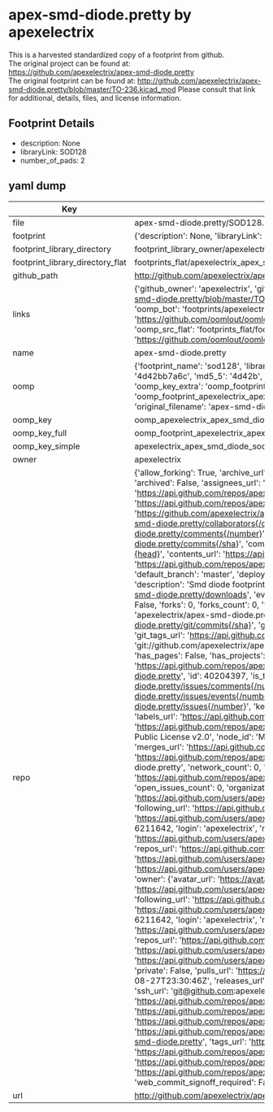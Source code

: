 # apex-smd-diode.pretty by apexelectrix  
This is a harvested standardized copy of a footprint from github.  
The original project can be found at:  
https://github.com/apexelectrix/apex-smd-diode.pretty  
The original footprint can be found at:
http://github.com/apexelectrix/apex-smd-diode.pretty/blob/master/TO-236.kicad_mod
Please consult that link for additional, details, files, and license information.  
## Footprint Details
* description: None  
* libraryLink: SOD128  
* number_of_pads: 2  
## yaml dump  
| Key | Value |  
| --- | --- |  
| file | apex-smd-diode.pretty/SOD128.kicad_mod |  
| footprint | {'description': None, 'libraryLink': 'SOD128', 'number_of_pads': 2} |  
| footprint_library_directory | footprint_library_owner/apexelectrix_apex-smd-diode.pretty |  
| footprint_library_directory_flat | footprints_flat/apexelectrix_apex_smd_diode_sod128/working |  
| github_path | http://github.com/apexelectrix/apex-smd-diode.pretty/blob/master/SOD128.kicad_mod |  
| links | {'github_owner': 'apexelectrix', 'github_repo_name': 'apex-smd-diode.pretty', 'github_src': 'http://github.com/apexelectrix/apex-smd-diode.pretty/blob/master/TO-236.kicad_mod', 'github_src_repo': 'https://github.com/apexelectrix/apex-smd-diode.pretty', 'oomp_bot': 'footprints/apexelectrix_apex_smd_diode_sod128/working', 'oomp_bot_github': 'https://github.com/oomlout/oomlout_oomp_footprint_bot/tree/main/footprints/apexelectrix_apex_smd_diode_sod128/working', 'oomp_src_flat': 'footprints_flat/footprints_flat/apexelectrix_apex_smd_diode_sod128/working', 'oomp_src_flat_github': 'https://github.com/oomlout/oomlout_oomp_footprint_src/tree/main/footprints_flat/apexelectrix_apex_smd_diode_sod128/working'} |  
| name | apex-smd-diode.pretty |  
| oomp | {'footprint_name': 'sod128', 'library_name': 'apex_smd_diode', 'md5': '4d42bb7a6c9bc98718bca69e1a1db546', 'md5_10': '4d42bb7a6c', 'md5_5': '4d42b', 'md5_6': '4d42bb', 'oomp_key': 'oomp_apexelectrix_apex_smd_diode_sod128', 'oomp_key_extra': 'oomp_footprint_apexelectrix_apex_smd_diode_sod128', 'oomp_key_full': 'oomp_footprint_apexelectrix_apex_smd_diode_sod128_4d42bb', 'oomp_key_simple': 'apexelectrix_apex_smd_diode_sod128', 'original_filename': 'apex-smd-diode.pretty/SOD128.kicad_mod', 'owner_name': 'apexelectrix'} |  
| oomp_key | oomp_apexelectrix_apex_smd_diode_sod128 |  
| oomp_key_full | oomp_footprint_apexelectrix_apex_smd_diode_sod128 |  
| oomp_key_simple | apexelectrix_apex_smd_diode_sod128 |  
| owner | apexelectrix |  
| repo | {'allow_forking': True, 'archive_url': 'https://api.github.com/repos/apexelectrix/apex-smd-diode.pretty/{archive_format}{/ref}', 'archived': False, 'assignees_url': 'https://api.github.com/repos/apexelectrix/apex-smd-diode.pretty/assignees{/user}', 'blobs_url': 'https://api.github.com/repos/apexelectrix/apex-smd-diode.pretty/git/blobs{/sha}', 'branches_url': 'https://api.github.com/repos/apexelectrix/apex-smd-diode.pretty/branches{/branch}', 'clone_url': 'https://github.com/apexelectrix/apex-smd-diode.pretty.git', 'collaborators_url': 'https://api.github.com/repos/apexelectrix/apex-smd-diode.pretty/collaborators{/collaborator}', 'comments_url': 'https://api.github.com/repos/apexelectrix/apex-smd-diode.pretty/comments{/number}', 'commits_url': 'https://api.github.com/repos/apexelectrix/apex-smd-diode.pretty/commits{/sha}', 'compare_url': 'https://api.github.com/repos/apexelectrix/apex-smd-diode.pretty/compare/{base}...{head}', 'contents_url': 'https://api.github.com/repos/apexelectrix/apex-smd-diode.pretty/contents/{+path}', 'contributors_url': 'https://api.github.com/repos/apexelectrix/apex-smd-diode.pretty/contributors', 'created_at': '2015-08-04T19:17:08Z', 'default_branch': 'master', 'deployments_url': 'https://api.github.com/repos/apexelectrix/apex-smd-diode.pretty/deployments', 'description': 'Smd diode footprints for Kicad', 'disabled': False, 'downloads_url': 'https://api.github.com/repos/apexelectrix/apex-smd-diode.pretty/downloads', 'events_url': 'https://api.github.com/repos/apexelectrix/apex-smd-diode.pretty/events', 'fork': False, 'forks': 0, 'forks_count': 0, 'forks_url': 'https://api.github.com/repos/apexelectrix/apex-smd-diode.pretty/forks', 'full_name': 'apexelectrix/apex-smd-diode.pretty', 'git_commits_url': 'https://api.github.com/repos/apexelectrix/apex-smd-diode.pretty/git/commits{/sha}', 'git_refs_url': 'https://api.github.com/repos/apexelectrix/apex-smd-diode.pretty/git/refs{/sha}', 'git_tags_url': 'https://api.github.com/repos/apexelectrix/apex-smd-diode.pretty/git/tags{/sha}', 'git_url': 'git://github.com/apexelectrix/apex-smd-diode.pretty.git', 'has_discussions': False, 'has_downloads': True, 'has_issues': True, 'has_pages': False, 'has_projects': True, 'has_wiki': True, 'homepage': None, 'hooks_url': 'https://api.github.com/repos/apexelectrix/apex-smd-diode.pretty/hooks', 'html_url': 'https://github.com/apexelectrix/apex-smd-diode.pretty', 'id': 40204397, 'is_template': False, 'issue_comment_url': 'https://api.github.com/repos/apexelectrix/apex-smd-diode.pretty/issues/comments{/number}', 'issue_events_url': 'https://api.github.com/repos/apexelectrix/apex-smd-diode.pretty/issues/events{/number}', 'issues_url': 'https://api.github.com/repos/apexelectrix/apex-smd-diode.pretty/issues{/number}', 'keys_url': 'https://api.github.com/repos/apexelectrix/apex-smd-diode.pretty/keys{/key_id}', 'labels_url': 'https://api.github.com/repos/apexelectrix/apex-smd-diode.pretty/labels{/name}', 'language': None, 'languages_url': 'https://api.github.com/repos/apexelectrix/apex-smd-diode.pretty/languages', 'license': {'key': 'gpl-2.0', 'name': 'GNU General Public License v2.0', 'node_id': 'MDc6TGljZW5zZTg=', 'spdx_id': 'GPL-2.0', 'url': 'https://api.github.com/licenses/gpl-2.0'}, 'merges_url': 'https://api.github.com/repos/apexelectrix/apex-smd-diode.pretty/merges', 'milestones_url': 'https://api.github.com/repos/apexelectrix/apex-smd-diode.pretty/milestones{/number}', 'mirror_url': None, 'name': 'apex-smd-diode.pretty', 'network_count': 0, 'node_id': 'MDEwOlJlcG9zaXRvcnk0MDIwNDM5Nw==', 'notifications_url': 'https://api.github.com/repos/apexelectrix/apex-smd-diode.pretty/notifications{?since,all,participating}', 'open_issues': 0, 'open_issues_count': 0, 'organization': {'avatar_url': 'https://avatars.githubusercontent.com/u/6211642?v=4', 'events_url': 'https://api.github.com/users/apexelectrix/events{/privacy}', 'followers_url': 'https://api.github.com/users/apexelectrix/followers', 'following_url': 'https://api.github.com/users/apexelectrix/following{/other_user}', 'gists_url': 'https://api.github.com/users/apexelectrix/gists{/gist_id}', 'gravatar_id': '', 'html_url': 'https://github.com/apexelectrix', 'id': 6211642, 'login': 'apexelectrix', 'node_id': 'MDEyOk9yZ2FuaXphdGlvbjYyMTE2NDI=', 'organizations_url': 'https://api.github.com/users/apexelectrix/orgs', 'received_events_url': 'https://api.github.com/users/apexelectrix/received_events', 'repos_url': 'https://api.github.com/users/apexelectrix/repos', 'site_admin': False, 'starred_url': 'https://api.github.com/users/apexelectrix/starred{/owner}{/repo}', 'subscriptions_url': 'https://api.github.com/users/apexelectrix/subscriptions', 'type': 'Organization', 'url': 'https://api.github.com/users/apexelectrix'}, 'owner': {'avatar_url': 'https://avatars.githubusercontent.com/u/6211642?v=4', 'events_url': 'https://api.github.com/users/apexelectrix/events{/privacy}', 'followers_url': 'https://api.github.com/users/apexelectrix/followers', 'following_url': 'https://api.github.com/users/apexelectrix/following{/other_user}', 'gists_url': 'https://api.github.com/users/apexelectrix/gists{/gist_id}', 'gravatar_id': '', 'html_url': 'https://github.com/apexelectrix', 'id': 6211642, 'login': 'apexelectrix', 'node_id': 'MDEyOk9yZ2FuaXphdGlvbjYyMTE2NDI=', 'organizations_url': 'https://api.github.com/users/apexelectrix/orgs', 'received_events_url': 'https://api.github.com/users/apexelectrix/received_events', 'repos_url': 'https://api.github.com/users/apexelectrix/repos', 'site_admin': False, 'starred_url': 'https://api.github.com/users/apexelectrix/starred{/owner}{/repo}', 'subscriptions_url': 'https://api.github.com/users/apexelectrix/subscriptions', 'type': 'Organization', 'url': 'https://api.github.com/users/apexelectrix'}, 'private': False, 'pulls_url': 'https://api.github.com/repos/apexelectrix/apex-smd-diode.pretty/pulls{/number}', 'pushed_at': '2015-08-27T23:30:46Z', 'releases_url': 'https://api.github.com/repos/apexelectrix/apex-smd-diode.pretty/releases{/id}', 'size': 140, 'ssh_url': 'git@github.com:apexelectrix/apex-smd-diode.pretty.git', 'stargazers_count': 0, 'stargazers_url': 'https://api.github.com/repos/apexelectrix/apex-smd-diode.pretty/stargazers', 'statuses_url': 'https://api.github.com/repos/apexelectrix/apex-smd-diode.pretty/statuses/{sha}', 'subscribers_count': 2, 'subscribers_url': 'https://api.github.com/repos/apexelectrix/apex-smd-diode.pretty/subscribers', 'subscription_url': 'https://api.github.com/repos/apexelectrix/apex-smd-diode.pretty/subscription', 'svn_url': 'https://github.com/apexelectrix/apex-smd-diode.pretty', 'tags_url': 'https://api.github.com/repos/apexelectrix/apex-smd-diode.pretty/tags', 'teams_url': 'https://api.github.com/repos/apexelectrix/apex-smd-diode.pretty/teams', 'temp_clone_token': None, 'topics': [], 'trees_url': 'https://api.github.com/repos/apexelectrix/apex-smd-diode.pretty/git/trees{/sha}', 'updated_at': '2015-08-04T19:17:08Z', 'url': 'https://api.github.com/repos/apexelectrix/apex-smd-diode.pretty', 'visibility': 'public', 'watchers': 0, 'watchers_count': 0, 'web_commit_signoff_required': False} |  
| url | http://github.com/apexelectrix/apex-smd-diode.pretty |  

